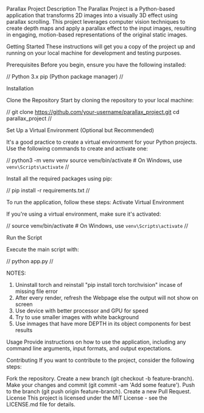 Parallax Project
Description
The Parallax Project is a Python-based application that transforms 2D images into a visually 3D effect using parallax scrolling. This project leverages computer vision techniques to create depth maps and apply a parallax effect to the input images, resulting in engaging, motion-based representations of the original static images.

Getting Started
These instructions will get you a copy of the project up and running on your local machine for development and testing purposes.

Prerequisites
Before you begin, ensure you have the following installed:

//
Python 3.x
pip (Python package manager)
//

Installation

Clone the Repository
Start by cloning the repository to your local machine:

//
git clone https://github.com/your-username/parallax_project.git
cd parallax_project
//

Set Up a Virtual Environment (Optional but Recommended)

It's a good practice to create a virtual environment for your Python projects. Use the following commands to create and activate one:

//
python3 -m venv venv
source venv/bin/activate  # On Windows, use `venv\Scripts\activate`
//

Install all the required packages using pip:

//
pip install -r requirements.txt
//

To run the application, follow these steps:
Activate Virtual Environment

If you're using a virtual environment, make sure it's activated:

//
source venv/bin/activate  # On Windows, use `venv\Scripts\activate`
//

Run the Script

Execute the main script with:

//
python app.py
//

NOTES:

1. Uninstall torch and reinstall "pip install torch torchvision" incase of missing file error
2. After every render, refresh the Webpage else the output will not show on screen
3. Use device with better processor and GPU for speed
4. Try to use smaller images with white background
5. Use inmages that have more DEPTH in its object components for best results


Usage
Provide instructions on how to use the application, including any command line arguments, input formats, and output expectations.

Contributing
If you want to contribute to the project, consider the following steps:

Fork the repository.
Create a new branch (git checkout -b feature-branch).
Make your changes and commit (git commit -am 'Add some feature').
Push to the branch (git push origin feature-branch).
Create a new Pull Request.
License
This project is licensed under the MIT License - see the LICENSE.md file for details.

